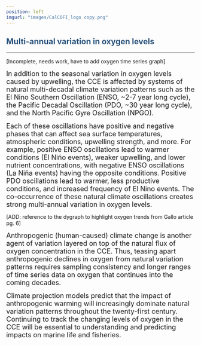```yaml
---
position: left
imgurl: "images/CalCOFI_logo copy.png"
---
```


## <span style="color:#28527A"> Multi-annual variation in oxygen levels </span>

--- 

[Incomplete, needs work, have to add oxygen time series graph]

<font size="+1"> In addition to the seasonal variation in oxygen levels caused by upwelling, the CCE is affected by systems of natural multi-decadal climate variation patterns such as the El Nino Southern Oscillation (ENSO, ~2-7 year long cycle), the Pacific Decadal Oscillation (PDO, ~30 year long cycle), and the North Pacific Gyre Oscillation (NPGO). </font>

<font size="+1"> Each of these oscillations have positive and negative phases that can affect sea surface temperatures, atmospheric conditions, upwelling strength, and more. For example, positive ENSO oscillations lead to warmer conditions (El Niño events), weaker upwelling, and lower nutrient concentrations, with negative ENSO oscillations (La Niña events) having the opposite conditions. Positive PDO oscillations lead to warmer, less productive conditions, and increased frequency of El Nino events. The co-occurrence of these natural climate oscillations creates strong multi-annual variation in oxygen levels. </font>

[ADD: reference to the dygraph to highlight oxygen trends from Gallo article pg. 6]

<font size="+1"> Anthropogenic (human-caused) climate change is another agent of variation layered on top of the natural flux of oxygen concentration in the CCE. Thus, teasing apart anthropogenic declines in oxygen from natural variation patterns requires sampling consistency and longer ranges of time series data on oxygen that continues into the coming decades. </font>

<font size="+1"> Climate projection models predict that the impact of anthropogenic warming will increasingly dominate natural variation patterns throughout the twenty-first century. Continuing to track the changing levels of oxygen in the CCE will be essential to understanding and predicting impacts on marine life and fisheries. </font>

